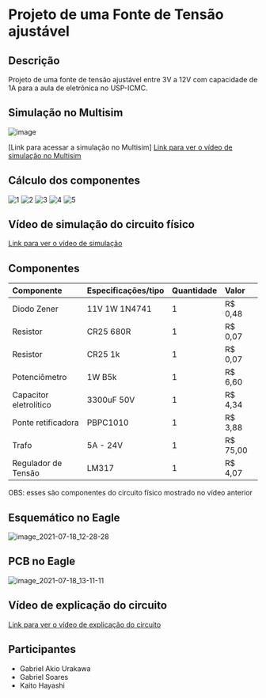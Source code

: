 # Projeto de uma Fonte de Tensão ajustável


## Descrição

Projeto de uma fonte de tensão ajustável entre 3V a 12V com capacidade de 1A para a aula de eletrônica no USP-ICMC.


## Simulação no Multisim

![image](https://user-images.githubusercontent.com/85563071/126348865-44d58b47-f522-43e2-bb91-60e4e71c7d88.png)

[Link para acessar a simulação no Multisim]
[Link para ver o vídeo de simulação no Multisim](https://www.youtube.com/watch?v=hH9-omED2Nc&feature=youtu.be)

## Cálculo dos componentes
![1](https://user-images.githubusercontent.com/85563071/126530046-7eec0094-8f51-430f-9108-d6121e78cfbc.jpg)
![2](https://user-images.githubusercontent.com/85563071/126530083-48f56bb9-3864-4bc4-aa0f-84a11bde238e.jpg)
![3](https://user-images.githubusercontent.com/85563071/126530150-450fab22-a0a4-4425-9275-5b60c1c2925e.jpg)
![4](https://user-images.githubusercontent.com/85563071/126530173-e72ee146-679b-4dd3-a11e-286952dec0f4.jpg)
![5](https://user-images.githubusercontent.com/85563071/126530193-aeec33c9-9d6f-4158-b0d0-ffe704fde5b1.jpg)

## Vídeo de simulação do circuito físico
[Link para ver o vídeo de simulação](https://www.youtube.com/watch?v=urgXzslx0zo&feature=youtu.be)


## Componentes

| Componente | Especificações/tipo | Quantidade | Valor |
| :---       | :---                | :---       | :---  |
|Diodo Zener | 11V 1W 1N4741 | 1 | R$ 0,48 |
|Resistor | CR25 680R | 1 |R$ 0,07 |
|Resistor | CR25 1k | 1 | R$ 0,07 |
|Potenciômetro | 1W B5k | 1 | R$ 6,60 |
|Capacitor eletrolítico | 3300uF 50V | 1 | R$ 4,34 |
|Ponte retificadora | PBPC1010 | 1 | R$ 3,88|
|Trafo | 5A - 24V | 1 |R$ 75,00 |
|Regulador de Tensão | LM317 | 1 | R$ 4,07 |

OBS: esses são componentes do circuito físico mostrado no vídeo anterior 

## Esquemático no Eagle
![image_2021-07-18_12-28-28](https://user-images.githubusercontent.com/85563071/126194495-a5b3342c-c700-4706-84f0-d3673c7544c9.png)

## PCB no Eagle
![image_2021-07-18_13-11-11](https://user-images.githubusercontent.com/85563071/126194440-f11ae915-9c5e-40aa-a939-c28cc46d8060.png)

## Vídeo de explicação do circuito

[Link para ver o vídeo de explicação do circuito](https://www.youtube.com/watch?v=xYSglO87Wwo)

## Participantes

* Gabriel Akio Urakawa
* Gabriel Soares
* Kaito Hayashi
